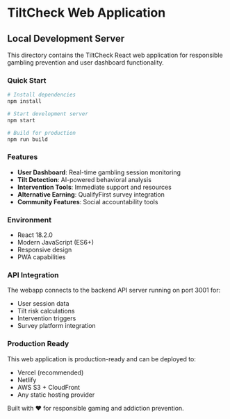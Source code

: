 # TiltCheck Web Application

## Local Development Server

This directory contains the TiltCheck React web application for responsible gambling prevention and user dashboard functionality.

### Quick Start

```bash
# Install dependencies
npm install

# Start development server
npm start

# Build for production
npm run build
```

### Features

- **User Dashboard**: Real-time gambling session monitoring
- **Tilt Detection**: AI-powered behavioral analysis
- **Intervention Tools**: Immediate support and resources
- **Alternative Earning**: QualifyFirst survey integration
- **Community Features**: Social accountability tools

### Environment

- React 18.2.0
- Modern JavaScript (ES6+)
- Responsive design
- PWA capabilities

### API Integration

The webapp connects to the backend API server running on port 3001 for:
- User session data
- Tilt risk calculations  
- Intervention triggers
- Survey platform integration

### Production Ready

This web application is production-ready and can be deployed to:
- Vercel (recommended)
- Netlify
- AWS S3 + CloudFront
- Any static hosting provider

Built with ❤️ for responsible gaming and addiction prevention.